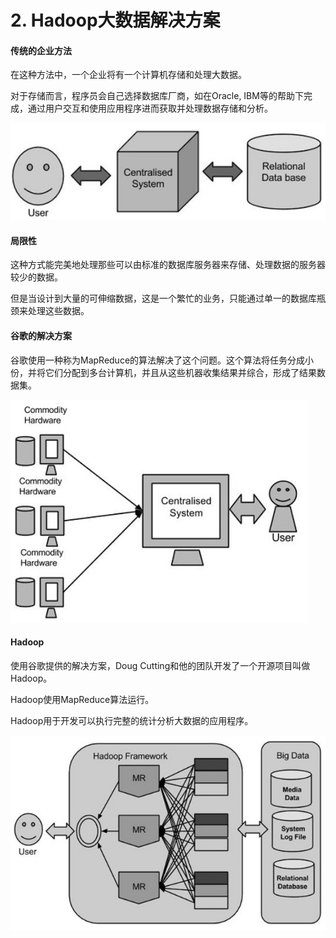 # 2. Hadoop大数据解决方案

#### 传统的企业方法

在这种方法中，一个企业将有一个计算机存储和处理大数据。

对于存储而言，程序员会自己选择数据库厂商，如在Oracle, IBM等的帮助下完成，通过用户交互和使用应用程序进而获取并处理数据存储和分析。

![image-20200615105158230](https://raw.githubusercontent.com/MachineGunLin/markdown_pics/master/img/20200615105158.png)

#### 局限性

这种方式能完美地处理那些可以由标准的数据库服务器来存储、处理数据的服务器较少的数据。

但是当设计到大量的可伸缩数据，这是一个繁忙的业务，只能通过单一的数据库瓶颈来处理这些数据。

#### 谷歌的解决方案

谷歌使用一种称为MapReduce的算法解决了这个问题。这个算法将任务分成小份，并将它们分配到多台计算机，并且从这些机器收集结果并综合，形成了结果数据集。

![image-20200615105657455](https://raw.githubusercontent.com/MachineGunLin/markdown_pics/master/img/20200615105657.png)

#### Hadoop

使用谷歌提供的解决方案，Doug Cutting和他的团队开发了一个开源项目叫做Hadoop。

Hadoop使用MapReduce算法运行。

Hadoop用于开发可以执行完整的统计分析大数据的应用程序。

![image-20200615105852848](https://raw.githubusercontent.com/MachineGunLin/markdown_pics/master/img/20200615105852.png)